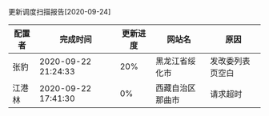 更新调度扫描报告[2020-09-24]

|	配置者	|	完成时间	|	更新进度	|	网站名	|	原因	|
|----|----|----|----|----|
|	张豹	|	2020-09-22 21:24:33	|	 20%	|	黑龙江省绥化市	|	发改委列表页空白	|
|	江港林	|	2020-09-22 17:41:30	|	  0%	|	西藏自治区那曲市	|	请求超时	|

